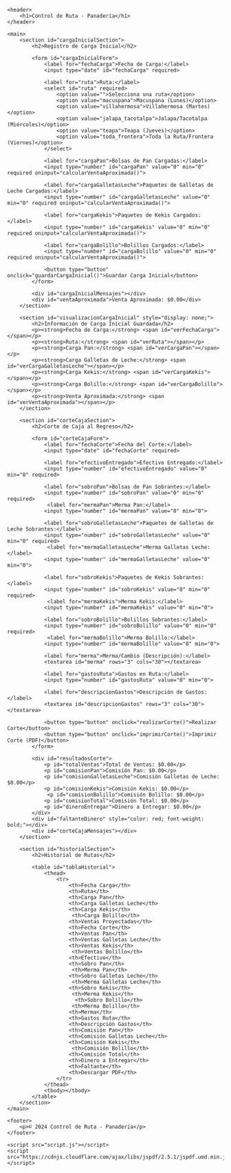 <!DOCTYPE html>
<html lang="es">
<head>
    <meta charset="UTF-8">
    <meta name="viewport" content="width=device-width, initial-scale=1.0">
    <title>Control de Ruta - Panadería</title>
    <link rel="stylesheet" href="styles.css">
</head>
<body>

    <header>
        <h1>Control de Ruta - Panadería</h1>
    </header>

    <main>
        <section id="cargaInicialSection">
            <h2>Registro de Carga Inicial</h2>

            <form id="cargaInicialForm">
                <label for="fechaCarga">Fecha de Carga:</label>
                <input type="date" id="fechaCarga" required>

                <label for="ruta">Ruta:</label>
                <select id="ruta" required>
                    <option value="">Selecciona una ruta</option>
                    <option value="macuspana">Macuspana (Lunes)</option>
                    <option value="villahermosa">Villahermosa (Martes)</option>
                    <option value="jalapa_tacotalpa">Jalapa/Tacotalpa (Miércoles)</option>
                    <option value="teapa">Teapa (Jueves)</option>
                    <option value="toda_frontera">Toda la Ruta/Frontera (Viernes)</option>
                </select>

                <label for="cargaPan">Bolsas de Pan Cargadas:</label>
                <input type="number" id="cargaPan" value="0" min="0" required oninput="calcularVentaAproximada()">

                <label for="cargaGalletasLeche">Paquetes de Galletas de Leche Cargados:</label>
                <input type="number" id="cargaGalletasLeche" value="0" min="0" required oninput="calcularVentaAproximada()">

                <label for="cargaKekis">Paquetes de Kekis Cargados:</label>
                <input type="number" id="cargaKekis" value="0" min="0" required oninput="calcularVentaAproximada()">

                <label for="cargaBolillo">Bolillos Cargados:</label>
                <input type="number" id="cargaBolillo" value="0" min="0" required oninput="calcularVentaAproximada()">

                <button type="button" onclick="guardarCargaInicial()">Guardar Carga Inicial</button>
            </form>

            <div id="cargaInicialMensajes"></div>
            <div id="ventaAproximada">Venta Aproximada: $0.00</div>
        </section>

        <section id="visualizacionCargaInicial" style="display: none;">
            <h2>Información de Carga Inicial Guardada</h2>
            <p><strong>Fecha de Carga:</strong> <span id="verFechaCarga"></span></p>
            <p><strong>Ruta:</strong> <span id="verRuta"></span></p>
            <p><strong>Carga Pan:</strong> <span id="verCargaPan"></span></p>
            <p><strong>Carga Galletas de Leche:</strong> <span id="verCargaGalletasLeche"></span></p>
            <p><strong>Carga Kekis:</strong> <span id="verCargaKekis"></span></p>
            <p><strong>Carga Bolillo:</strong> <span id="verCargaBolillo"></span></p>
            <p><strong>Venta Aproximada:</strong> <span id="verVentaAproximada"></span></p>
        </section>

        <section id="corteCajaSection">
            <h2>Corte de Caja al Regreso</h2>

            <form id="corteCajaForm">
                <label for="fechaCorte">Fecha del Corte:</label>
                <input type="date" id="fechaCorte" required>

                <label for="efectivoEntregado">Efectivo Entregado:</label>
                <input type="number" id="efectivoEntregado" value="0" min="0" required>

                <label for="sobroPan">Bolsas de Pan Sobrantes:</label>
                <input type="number" id="sobroPan" value="0" min="0" required>
                 <label for="mermaPan">Merma Pan:</label>
                <input type="number" id="mermaPan" value="0" min="0">

                <label for="sobroGalletasLeche">Paquetes de Galletas de Leche Sobrantes:</label>
                <input type="number" id="sobroGalletasLeche" value="0" min="0" required>
                 <label for="mermaGalletasLeche">Merma Galletas Leche:</label>
                <input type="number" id="mermaGalletasLeche" value="0" min="0">

                <label for="sobroKekis">Paquetes de Kekis Sobrantes:</label>
                <input type="number" id="sobroKekis" value="0" min="0" required>
                 <label for="mermaKekis">Merma Kekis:</label>
                <input type="number" id="mermaKekis" value="0" min="0">

                <label for="sobroBolillo">Bolillos Sobrantes:</label>
                <input type="number" id="sobroBolillo" value="0" min="0" required>
                 <label for="mermaBolillo">Merma Bolillo:</label>
                <input type="number" id="mermaBolillo" value="0" min="0">

                <label for="merma">Merma/Cambio (Descripción):</label>
                <textarea id="merma" rows="3" cols="30"></textarea>

                <label for="gastosRuta">Gastos en Ruta:</label>
                <input type="number" id="gastosRuta" value="0" min="0">

                <label for="descripcionGastos">Descripción de Gastos:</label>
                <textarea id="descripcionGastos" rows="3" cols="30"></textarea>

                <button type="button" onclick="realizarCorte()">Realizar Corte</button>
                <button type="button" onclick="imprimirCorte()">Imprimir Corte (PDF)</button>
            </form>

            <div id="resultadosCorte">
                <p id="totalVentas">Total de Ventas: $0.00</p>
                <p id="comisionPan">Comisión Pan: $0.00</p>
                <p id="comisionGalletasLeche">Comisión Galletas de Leche: $0.00</p>
                <p id="comisionKekis">Comisión Kekis: $0.00</p>
                 <p id="comisionBolillo">Comisión Bolillo: $0.00</p>
                <p id="comisionTotal">Comisión Total: $0.00</p>
                <p id="dineroEntregar">Dinero a Entregar: $0.00</p>
            </div>
            <div id="faltanteDinero" style="color: red; font-weight: bold;"></div>
            <div id="corteCajaMensajes"></div>
        </section>

        <section id="historialSection">
            <h2>Historial de Rutas</h2>

            <table id="tablaHistorial">
                <thead>
                    <tr>
                        <th>Fecha Carga</th>
                        <th>Ruta</th>
                        <th>Carga Pan</th>
                        <th>Carga Galletas Leche</th>
                        <th>Carga Kekis</th>
                         <th>Carga Bolillo</th>
                        <th>Ventas Proyectadas</th>
                        <th>Fecha Corte</th>
                        <th>Ventas Pan</th>
                        <th>Ventas Galletas Leche</th>
                        <th>Ventas Kekis</th>
                         <th>Ventas Bolillo</th>
                        <th>Efectivo</th>
                        <th>Sobro Pan</th>
                         <th>Merma Pan</th>
                        <th>Sobro Galletas Leche</th>
                         <th>Merma Galletas Leche</th>
                        <th>Sobro Kekis</th>
                         <th>Merma Kekis</th>
                          <th>Sobro Bolillo</th>
                         <th>Merma Bolillo</th>
                        <th>Merma</th>
                        <th>Gastos Ruta</th>
                        <th>Descripción Gastos</th>
                        <th>Comisión Pan</th>
                        <th>Comisión Galletas Leche</th>
                        <th>Comisión Kekis</th>
                         <th>Comisión Bolillo</th>
                        <th>Comisión Total</th>
                        <th>Dinero a Entregar</th>
                        <th>Faltante</th>
                        <th>Descargar PDF</th>
                    </tr>
                </thead>
                <tbody></tbody>
            </table>
        </section>
    </main>

    <footer>
        <p>© 2024 Control de Ruta - Panadería</p>
    </footer>

    <script src="script.js"></script>
    <script src="https://cdnjs.cloudflare.com/ajax/libs/jspdf/2.5.1/jspdf.umd.min.js"></script>
</body>
</html>
